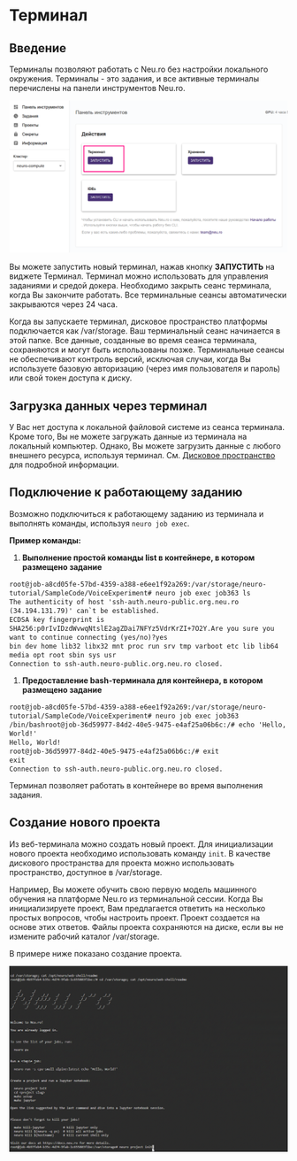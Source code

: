 # Терминал

## Введение

Терминалы позволяют работать с Neu.ro без настройки локального окружения. Терминалы - это задания, и все активные терминалы перечислены на панели инструментов Neu.ro.

![&#x412;&#x438;&#x434;&#x436;&#x435;&#x442; &#x422;&#x435;&#x440;&#x43C;&#x438;&#x43D;&#x430;&#x43B;](../.gitbook/assets/image%20%284%29.png)

Вы можете запустить новый терминал, нажав кнопку **ЗАПУСТИТЬ** на виджете Терминал. Терминал можно использовать для управления заданиями и средой докера. Необходимо закрыть сеанс терминала, когда Вы закончите работать. Все терминальные сеансы автоматически закрываются через 24 часа.

Когда вы запускаете терминал, дисковое пространство платформы подключается как /var/storage. Ваш терминальный сеанс начинается в этой папке. Все данные, созданные во время сеанса терминала, сохраняются и могут быть использованы позже. Терминальные сеансы не обеспечивают контроль версий, исключая случаи, когда Вы используете базовую авторизацию \(через имя пользователя и пароль\) или свой токен доступа к диску.

## Загрузка данных через терминал

У Вас нет доступа к локальной файловой системе из сеанса терминала. Кроме того, Вы не можете загружать данные из терминала на локальный компьютер. Однако, Вы можете загрузить данные с любого внешнего ресурса, используя терминал. См. [Дисковое пространство](https://github.com/neuromation/platform-docs/tree/8c2237b1dbb6b440fcdeb85fbe5156280f490138/web/link%20to%20Storage%20docs/README.md) для подробной информации.

## Подключение к работающему заданию

Возможно подключиться к работающему заданию из терминала и выполнять команды, используя `neuro job exec`.

**Пример команды:**

1. **Выполнение простой команды list в контейнере, в котором размещено задание**

```text
root@job-a8cd05fe-57bd-4359-a388-e6ee1f92a269:/var/storage/neuro-tutorial/SampleCode/VoiceExperiment# neuro job exec job363 ls
The authenticity of host 'ssh-auth.neuro-public.org.neu.ro (34.194.131.79)' can`t be established.
ECDSA key fingerprint is SHA256:p0rIvIDzdWvwqNtslE2agZDai7NFYz5VdrKrZI+7O2Y.Are you sure you want to continue connecting (yes/no)?yes
bin dev home lib32 libx32 mnt proc run srv tmp varboot etc lib lib64 media opt root sbin sys usr
Connection to ssh-auth.neuro-public.org.neu.ro closed.
```

1. **Предоставление bash-терминала для контейнера, в котором размещено задание**

```text
root@job-a8cd05fe-57bd-4359-a388-e6ee1f92a269:/var/storage/neuro-tutorial/SampleCode/VoiceExperiment# neuro job exec job363 /bin/bashroot@job-36d59977-84d2-40e5-9475-e4af25a06b6c:/# echo 'Hello, World!'
Hello, World!
root@job-36d59977-84d2-40e5-9475-e4af25a06b6c:/# exit
exit
Connection to ssh-auth.neuro-public.org.neu.ro closed.
```

Терминал позволяет работать в контейнере во время выполнения задания.

## Создание нового проекта

Из веб-терминала можно создать новый проект. Для инициализации нового проекта необходимо использовать команду `init`. В качестве дискового пространства для проекта можно использовать пространство, доступное в /var/storage.

Например, Вы можете обучить свою первую модель машинного обучения на платформе Neu.ro из терминальной сессии. Когда Вы инициализируете проект, Вам предлагается ответить на несколько простых вопросов, чтобы настроить проект. Проект создается на основе этих ответов. Файлы проекта сохраняются на диске, если вы не измените рабочий каталог /var/storage.

В примере ниже показано создание проекта.

![](../.gitbook/assets/ProjectIniti.gif)

